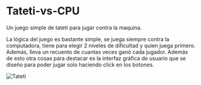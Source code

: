 # Tateti-vs-CPU
Un juego simple de tatetí para jugar contra la maquina.

La lógica del juego es bastante simple, se juega siempre contra la computadora, tiene para elegir 2 niveles de dificultad y quien juega primero. Además, lleva un recuento de cuantas veces ganó cada jugador. Además de esto otra cosas para destacar es la interfaz gráfica de usuario que se diseño para poder jugar solo haciendo click en los botones.

![Tateti](https://user-images.githubusercontent.com/45439195/183531453-23b4a5bc-b287-4191-820a-d70a1d356bb7.png)

